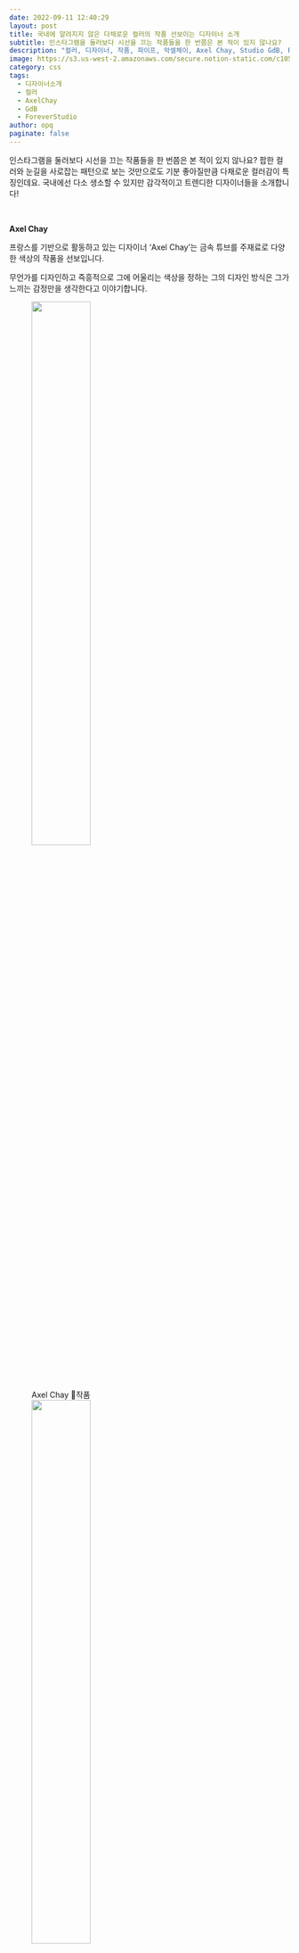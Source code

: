 ```yaml
---
date: 2022-09-11 12:40:29
layout: post
title: 국내에 알려지지 않은 다채로운 컬러의 작품 선보이는 디자이너 소개
subtitle: 인스타그램을 둘러보다 시선을 끄는 작품들을 한 번쯤은 본 적이 있지 않나요?
description: "컬러, 디자이너, 작품, 파이프, 악셀체이, Axel Chay, Studio GdB, Forever Studio, 포에버 스튜디오 "
image: https://s3.us-west-2.amazonaws.com/secure.notion-static.com/c1051054-689e-4224-b46d-411a121dfde6/AxelChay_%E1%84%8B%E1%85%B5%E1%84%86%E1%85%B5%E1%84%8C%E1%85%B5-1.jpg?X-Amz-Algorithm=AWS4-HMAC-SHA256&X-Amz-Content-Sha256=UNSIGNED-PAYLOAD&X-Amz-Credential=AKIAT73L2G45EIPT3X45%2F20220912%2Fus-west-2%2Fs3%2Faws4_request&X-Amz-Date=20220912T034100Z&X-Amz-Expires=86400&X-Amz-Signature=5b831857986c61402c595a074197ca09ce1185882191bc6a6977452cb3865b7e&X-Amz-SignedHeaders=host&response-content-disposition=filename%20%3D%22AxelChay%2520%25E1%2584%258B%25E1%2585%25B5%25E1%2584%2586%25E1%2585%25B5%25E1%2584%258C%25E1%2585%25B5-1.jpg%22&x-id=GetObject
category: css
tags:
  - 디자이너소개
  - 컬러
  - AxelChay
  - GdB
  - ForeverStudio
author: opq
paginate: false
---
```

인스타그램을 둘러보다 시선을 끄는 작품들을 한 번쯤은 본 적이 있지 않나요? 팝한 컬러와 눈길을 사로잡는 패턴으로 보는 것만으로도 기분 좋아질만큼 다채로운 컬러감이 특징인데요. 국내에선 다소 생소할 수 있지만 감각적이고 트렌디한 디자이너들을 소개합니다!

<br>

**Axel Chay**

프랑스를 기반으로 활동하고 있는 디자이너 ‘Axel Chay’는 금속 튜브를 주재료로 다양한 색상의 작품을 선보입니다.

무언가를 디자인하고 즉흥적으로 그에 어울리는 색상을 정하는 그의 디자인 방식은 그가 느끼는 감정만을 생각한다고 이야기합니다.

<div class="images-in-content" display="flex"><figure><img src="https://s3.us-west-2.amazonaws.com/secure.notion-static.com/2ece6e57-22c5-42a2-93c1-b94b8b68922c/AxelChay_%E1%84%8B%E1%85%B5%E1%84%86%E1%85%B5%E1%84%8C%E1%85%B5-2.jpg?X-Amz-Algorithm=AWS4-HMAC-SHA256&X-Amz-Content-Sha256=UNSIGNED-PAYLOAD&X-Amz-Credential=AKIAT73L2G45EIPT3X45%2F20220912%2Fus-west-2%2Fs3%2Faws4_request&X-Amz-Date=20220912T034210Z&X-Amz-Expires=86400&X-Amz-Signature=a0d0bcab582b2008c24d0e14e2abd9c97dafc6b3b216242abea71c6611cd4625&X-Amz-SignedHeaders=host&response-content-disposition=filename%20%3D%22AxelChay%2520%25E1%2584%258B%25E1%2585%25B5%25E1%2584%2586%25E1%2585%25B5%25E1%2584%258C%25E1%2585%25B5-2.jpg%22&x-id=GetObject" width="50%"><figcaption>Axel Chay 작품 </figcaption><img src="https://s3.us-west-2.amazonaws.com/secure.notion-static.com/8b8a4d01-b0b4-44e4-86b0-cc5165833357/AxelChay_%E1%84%8B%E1%85%B5%E1%84%86%E1%85%B5%E1%84%8C%E1%85%B5-6.jpg?X-Amz-Algorithm=AWS4-HMAC-SHA256&X-Amz-Content-Sha256=UNSIGNED-PAYLOAD&X-Amz-Credential=AKIAT73L2G45EIPT3X45%2F20220912%2Fus-west-2%2Fs3%2Faws4_request&X-Amz-Date=20220912T034417Z&X-Amz-Expires=86400&X-Amz-Signature=fc4bf4199c2a5882df694830072d99005e7cf8ce20a8b0bbba4aecdb5c428008&X-Amz-SignedHeaders=host&response-content-disposition=filename%20%3D%22AxelChay%2520%25E1%2584%258B%25E1%2585%25B5%25E1%2584%2586%25E1%2585%25B5%25E1%2584%258C%25E1%2585%25B5-6.jpg%22&x-id=GetObject" width="50%"/></figure></div>

**studio GdB**

네덜란드를 기반으로 활동하고 있는 디자이너 듀오 ‘Studio GdB’는 다채로운 컬러와 패턴을 가진 타일을 그들만의 감각적인 배치로서 보여줍니다.

에어브러시 건을 이용해 세라믹 타일에 유약을 바르는 등의 방법을 실험하며 다채로운 색채와 패턴을 만들어냈습니다.

<div class="images-in-content" display="flex"><figure><img src="https://s3.us-west-2.amazonaws.com/secure.notion-static.com/2f0e489b-3af9-477c-a925-bd8b8333731b/StudioGdB_%E1%84%8B%E1%85%B5%E1%84%86%E1%85%B5%E1%84%8C%E1%85%B5-5.jpg?X-Amz-Algorithm=AWS4-HMAC-SHA256&X-Amz-Content-Sha256=UNSIGNED-PAYLOAD&X-Amz-Credential=AKIAT73L2G45EIPT3X45%2F20220912%2Fus-west-2%2Fs3%2Faws4_request&X-Amz-Date=20220912T034618Z&X-Amz-Expires=86400&X-Amz-Signature=cc5969d0b4f5f7acad3e78ccf0b9abae58ead1bc91db70ee64235d1761e19fc4&X-Amz-SignedHeaders=host&response-content-disposition=filename%20%3D%22StudioGdB%2520%25E1%2584%258B%25E1%2585%25B5%25E1%2584%2586%25E1%2585%25B5%25E1%2584%258C%25E1%2585%25B5-5.jpg%22&x-id=GetObject" width="50%" ><figcaption>Studio GdB </figcaption><img src="https://s3.us-west-2.amazonaws.com/secure.notion-static.com/667afdff-8663-499d-91d4-9ed81dbf449b/StudioGdB_%E1%84%8B%E1%85%B5%E1%84%86%E1%85%B5%E1%84%8C%E1%85%B5-4.jpg?X-Amz-Algorithm=AWS4-HMAC-SHA256&X-Amz-Content-Sha256=UNSIGNED-PAYLOAD&X-Amz-Credential=AKIAT73L2G45EIPT3X45%2F20220912%2Fus-west-2%2Fs3%2Faws4_request&X-Amz-Date=20220912T034757Z&X-Amz-Expires=86400&X-Amz-Signature=addf5504dfb7f9c876e44845f7a183467445cb75f2f95eb69aa947429a21e32f&X-Amz-SignedHeaders=host&response-content-disposition=filename%20%3D%22StudioGdB%2520%25E1%2584%258B%25E1%2585%25B5%25E1%2584%2586%25E1%2585%25B5%25E1%2584%258C%25E1%2585%25B5-4.jpg%22&x-id=GetObject" width="50%"></figure></div>

**Forever Studio**

뱅키 도메니와 사라 디그너가 설립한 ‘Forever Studio’는 네덜란드를 기반으로 활동하고 있습니다. 최소한의 디테일과 간결한 실루엣에 다채로운 색감을 입힌 램프가 대표적입니다.

<img src="https://s3.us-west-2.amazonaws.com/secure.notion-static.com/f243ce73-455f-44b5-b39b-5d04491f1b57/ForverStudio_%E1%84%8B%E1%85%B5%E1%84%86%E1%85%B5%E1%84%8C%E1%85%B5_-1.webp?X-Amz-Algorithm=AWS4-HMAC-SHA256&X-Amz-Content-Sha256=UNSIGNED-PAYLOAD&X-Amz-Credential=AKIAT73L2G45EIPT3X45%2F20220912%2Fus-west-2%2Fs3%2Faws4_request&X-Amz-Date=20220912T035135Z&X-Amz-Expires=86400&X-Amz-Signature=744a6cf65168ba443c0ea0f148c153f2905b682ee073015cfe03345e0bbbae35&X-Amz-SignedHeaders=host&response-content-disposition=filename%20%3D%22ForverStudio%2520%25E1%2584%258B%25E1%2585%25B5%25E1%2584%2586%25E1%2585%25B5%25E1%2584%258C%25E1%2585%25B5%2520-1.webp%22&x-id=GetObject" width="30%">

<figure><img src="https://s3.us-west-2.amazonaws.com/secure.notion-static.com/44e9ef69-4bc4-4954-91b9-184951db120b/ForverStudio_%E1%84%8B%E1%85%B5%E1%84%86%E1%85%B5%E1%84%8C%E1%85%B5_-8.jpg?X-Amz-Algorithm=AWS4-HMAC-SHA256&X-Amz-Content-Sha256=UNSIGNED-PAYLOAD&X-Amz-Credential=AKIAT73L2G45EIPT3X45%2F20220912%2Fus-west-2%2Fs3%2Faws4_request&X-Amz-Date=20220912T034957Z&X-Amz-Expires=86400&X-Amz-Signature=bdfea5a6dccfa4c631d7963751ec42c03420a4c1a7d7d2df8b6e880753102104&X-Amz-SignedHeaders=host&response-content-disposition=filename%20%3D%22ForverStudio%2520%25E1%2584%258B%25E1%2585%25B5%25E1%2584%2586%25E1%2585%25B5%25E1%2584%258C%25E1%2585%25B5%2520-8.jpg%22&x-id=GetObject" width="60%"><figcaption>Forever Studio </figcaption> </figure>

출처:

Axel Chay [https://www.axelchay.com/](https://www.axelchay.com/) 

Stuidio GdB [https://www.studiogdb.biz/](https://www.studiogdb.biz/) 

Forever Studio [https://www.instagram.com/forever.studio/](https://www.instagram.com/forever.studio/)